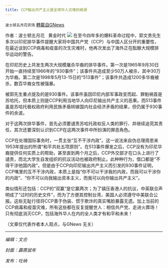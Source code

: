 ```yaml
---
title: CCP输出共产主义是全球华人灾难的根源
---
```

`波士顿五月花农场` [轉載自GNews](https://gnews.org/zh-hans/1562970/)

作者：波士顿五月花   黄金时代
![](https://assets.gnews.org/wp-content/uploads/2021/09/CCP.20210929.jpg)
在至今四年多的爆料革命过程中，郭文贵先生多次以印尼排华事件提醒大家将中国共产党（CCP）与中国人区分开的重要性，在最近谈到CCP病毒和疫苗的次生灾难时，他再次发出了海外正在酝酿大规模排华运动的警告。

在印尼历史上共发生两次大规模屠杀华裔的排华事件。第一次是1965年9月30日开始一直持续至1966年的“930事件”；该事件共造成至少50万人被杀，其中30万为华裔。第二次是1998年5月13-15日的“513事件”；该事件共造成1200多华裔被杀，数百华裔女性被强暴。

被郭先生重点提及的是930事件。该事件虽因印尼内部军事政变而起、罪魁祸首是苏哈托，但本质上则是CCP利用当地华人向印尼输出共产主义的恶果。而513事件虽是苏哈托极权政府利用民族矛盾转嫁国内社会经济矛盾的结果，但仍属于930事件的余波。

对于这两次排华事件，首先必须要谴责苏哈托政权反人类的罪行、并继续追究其责任，其次还要深刻认识到CCP在这两次事件中所扮演的罪恶角色。

CCP在处理国际事务时，一贯主张“互不干涉内政”。这一说法来自伪总理周恩来1953年提出的所谓“和平共处五项原则”。在513事件爆发之后，CCP没有为印尼华裔提供任何实质上的帮助，甚至直到两个月之后，CCP外交部才在口头上进行了谴责，而北大学生自发组织的抗议活动也被政府制止。此种种行为，借口都是“不得干涉他国内政”。但是由于CCP向印尼输出共产主义而引发的930事件证明，CCP嘴里的互不干涉内政，本质上是指“你不可以干涉我的内政，而我可以干涉你的内政”、“你不可以向我输出资本主义，而我可以向你输出共产主义”。

类似情形还包括：CCP的“双赢”是它赢两次；为了镇压香港人的抗议，中英联合声明成了“过时的历史文件”，而为了方便其控制台湾，美国人必须遵守中美联合公报。这些无耻行径将CCP善于伪装、惯于欺诈的真实嘴脸暴露无遗。加上当前的CCP病毒和疫苗灾难，所有这些都在反复提醒世人：相信共产党、走进火葬场！只有彻底消灭CCP，包括海外华人在内的全人类才有和平和未来！

（文章仅代表作者本人观点，与GNews 无关）

* * *

*编辑：文合*

*封面：霹雳鼠年*

*发布：吐纳*
